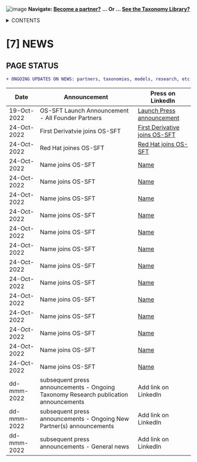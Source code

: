 ![image](https://user-images.githubusercontent.com/112073913/188821900-0c411acf-fbdd-4163-adc9-3ba4e2be78df.png)
**Navigate: [Become a partner?](https://github.com/FD-SustainableFinance/l6l-PARTNERS)**
**... Or ... [See the Taxonomy Library?](https://github.com/orgs/FD-SustainableFinance/projects/2)**

<details><summary>CONTENTS</summary>
<p>

[0] [OS-SFT OVERVIEW](https://github.com/FD-SustainableFinance/0-OS-SFT-OVERVIEW/blob/main/README.md)

- [0.1] [OS-SFT HISTORY](https://github.com/FD-SustainableFinance/0.1-OS-SFT-OVERVIEW-this-page-/blob/main/README.md)

- [0.2] [TAXONOMIES, FINANCIAL LIFE ON EARTH & THE BIG GREEN SHORT](https://github.com/FD-SustainableFinance/0.2-TAXONOMIES-FINANCIAL-LIFE-ON-EARTH/blob/main/README.md)

- [0.3] [INTRODUCTION TO OPEN-SOURCE](https://github.com/FD-SustainableFinance/0.3-INTRODUCTION-TO-OPEN-SOURCE/blob/main/README.md)

[1] [TAXONOMY FILES](https://github.com/FD-SustainableFinance/01-TAXONOMY-FILES)

[2] [TAXONOMY TOOLS](https://github.com/FD-SustainableFinance/02-TAXONOMY-TOOLS)

[3] [TAXONOMY RESEARCH PAPERS](https://github.com/FD-SustainableFinance/03-TAXONOMY-RESEARCH-PAPERS)

[4] [TAXONOMY USE CASES](https://github.com/FD-SustainableFinance/04-TAXONOMY-USE-CASES)

[5] [TAXONOMY BACKLOG](https://github.com/FD-SustainableFinance/05-TAXONOMY-BACKLOG)

[6] [PARTNERS](https://github.com/FD-SustainableFinance/06-PARTNERS)

[7] [NEWS](https://github.com/FD-SustainableFinance/07-NEWS)

[8] [KEY CONTACTS](https://github.com/FD-SustainableFinance/08-KEY-CONTACTS)

[9] [PROJECT GOVERNANCE](https://github.com/FD-SustainableFinance/09-PROJECT-GOVERNANCE)

[10] [INDEX AND GLOSSARY](https://github.com/FD-SustainableFinance/10-INDEX-AND-GLOSSARY/blob/main/README.md)
</p>
</details>

# [7] NEWS
## **PAGE STATUS**
```diff 
+ ONGOING UPDATES ON NEWS: partners, taxonomies, models, research, etc.
```
| Date  | Announcement | Press on LinkedIn |
| ------------- | ------------- | -------------- |
| 19-Oct-2022  | OS-SFT Launch Announcement - All Founder Partners | [Launch Press announcement](https://www.linkedin.com/posts/os-blank_os-sft-press-announcement-leader-final-activity-6988525799800733696-onwp?utm_source=share&utm_medium=member_desktop) |
| 24-Oct-2022  | First Derivatvie joins OS-SFT | [First Derivative joins OS-SFT](https://www.linkedin.com/posts/os-blank_ossft-thebiggreenshort-sustainablefinance-activity-6990312549032288256-q3lQ?utm_source=share&utm_medium=member_desktop) |
| 24-Oct-2022  | Red Hat joines OS-SFT | [Red Hat joins OS-SFT](https://www.linkedin.com/posts/os-blank_ossft-thebiggreenshort-sustainablefinance-activity-6990315980962816000-MrJH?utm_source=share&utm_medium=member_desktop) |
| 24-Oct-2022  | Name joins OS-SFT | [Name](link) |
| 24-Oct-2022  | Name joins OS-SFT | [Name](link) |
| 24-Oct-2022  | Name joins OS-SFT | [Name](link) |
| 24-Oct-2022  | Name joins OS-SFT | [Name](link) |
| 24-Oct-2022  | Name joins OS-SFT | [Name](link) |
| 24-Oct-2022  | Name joins OS-SFT | [Name](link) |
| 24-Oct-2022  | Name joins OS-SFT | [Name](link) |
| 24-Oct-2022  | Name joins OS-SFT | [Name](link) |
| 24-Oct-2022  | Name joins OS-SFT | [Name](link) |
| 24-Oct-2022  | Name joins OS-SFT | [Name](link) |
| 24-Oct-2022  | Name joins OS-SFT | [Name](link) |
| 24-Oct-2022  | Name joins OS-SFT | [Name](link) |
| 24-Oct-2022  | Name joins OS-SFT | [Name](link) |
| dd-mmm-2022  | subsequent press announcements - Ongoing Taxonomy Research publication announcements | Add link on LinkedIn |
| dd-mmm-2022  | subsequent press announcements - Ongoing New Partner(s) announcements | Add link on LinkedIn |
| dd-mmm-2022  | subsequent press announcements - General news | Add link on LinkedIn |
